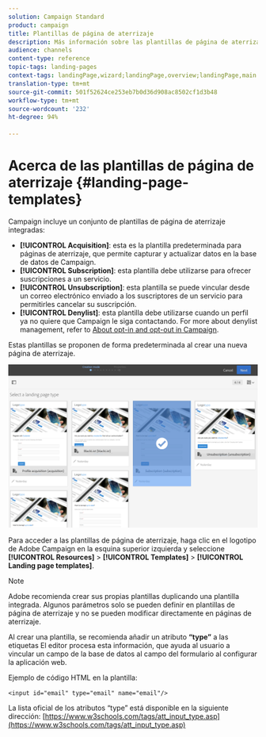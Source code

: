 ```yaml
---
solution: Campaign Standard
product: campaign
title: Plantillas de página de aterrizaje
description: Más información sobre las plantillas de página de aterrizaje.
audience: channels
content-type: reference
topic-tags: landing-pages
context-tags: landingPage,wizard;landingPage,overview;landingPage,main
translation-type: tm+mt
source-git-commit: 501f52624ce253eb7b0d36d908ac8502cf1d3b48
workflow-type: tm+mt
source-wordcount: '232'
ht-degree: 94%

---
```



# Acerca de las plantillas de página de aterrizaje {#landing-page-templates}

Campaign incluye un conjunto de plantillas de página de aterrizaje integradas:

* **[!UICONTROL Acquisition]**: esta es la plantilla predeterminada para páginas de aterrizaje, que permite capturar y actualizar datos en la base de datos de Campaign.
* **[!UICONTROL Subscription]**: esta plantilla debe utilizarse para ofrecer suscripciones a un servicio.
* **[!UICONTROL Unsubscription]**: esta plantilla se puede vincular desde un correo electrónico enviado a los suscriptores de un servicio para permitirles cancelar su suscripción.
* **[!UICONTROL Denylist]**: esta plantilla debe utilizarse cuando un perfil ya no quiere que Campaign le siga contactando. For more about denylist management, refer to [About opt-in and opt-out in Campaign](../../audiences/using/about-opt-in-and-opt-out-in-campaign.md).

Estas plantillas se proponen de forma predeterminada al crear una nueva página de aterrizaje.

![](assets/lp_creation_1.png)

Para acceder a las plantillas de página de aterrizaje, haga clic en el logotipo de Adobe Campaign en la esquina superior izquierda y seleccione **[!UICONTROL Resources]** > **[!UICONTROL Templates]** > **[!UICONTROL Landing page templates]**.

>[!NOTE]
>
>Adobe recomienda crear sus propias plantillas duplicando una plantilla integrada. Algunos parámetros solo se pueden definir en plantillas de página de aterrizaje y no se pueden modificar directamente en páginas de aterrizaje.

Al crear una plantilla, se recomienda añadir un atributo **“type”** a las etiquetas El editor procesa esta información, que ayuda al usuario a vincular un campo de la base de datos al campo del formulario al configurar la aplicación web.

Ejemplo de código HTML en la plantilla:

```
<input id="email" type="email" name="email"/>
```

La lista oficial de los atributos “type” está disponible en la siguiente dirección: [https://www.w3schools.com/tags/att_input_type.asp](https://www.w3schools.com/tags/att_input_type.asp)

